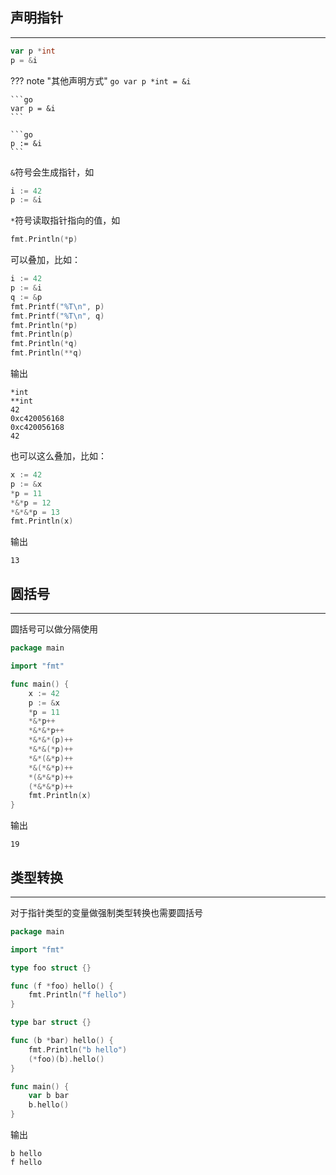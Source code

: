 ## **声明指针**

---

```go
var p *int
p = &i
```

??? note "其他声明方式"
	```go
	var p *int = &i
	```

	```go
	var p = &i
	```

	```go
	p := &i
	```

`&`符号会生成指针，如

```go
i := 42
p := &i
```

`*`符号读取指针指向的值，如

```go
fmt.Println(*p)
```

可以叠加，比如：

```go
i := 42
p := &i
q := &p
fmt.Printf("%T\n", p)
fmt.Printf("%T\n", q)
fmt.Println(*p)
fmt.Println(p)
fmt.Println(*q)
fmt.Println(**q)
```

输出

```text
*int
**int
42
0xc420056168
0xc420056168
42
```

也可以这么叠加，比如：

```go
x := 42
p := &x
*p = 11
*&*p = 12
*&*&*p = 13
fmt.Println(x)
```

输出

```text
13
```

## **圆括号**

---

圆括号可以做分隔使用

```go
package main

import "fmt"

func main() {
	x := 42
	p := &x
	*p = 11
	*&*p++
	*&*&*p++
	*&*&*(p)++
	*&*&(*p)++
	*&*(&*p)++
	*&(*&*p)++
	*(&*&*p)++
	(*&*&*p)++
	fmt.Println(x)
}
```

输出

```text
19
```

## **类型转换**

---

对于指针类型的变量做强制类型转换也需要圆括号

```go hl_lines="15"
package main

import "fmt"

type foo struct {}

func (f *foo) hello() {
	fmt.Println("f hello")
}

type bar struct {}

func (b *bar) hello() {
	fmt.Println("b hello")
	(*foo)(b).hello()
}

func main() {
	var b bar
	b.hello()
}
```

输出

```text
b hello
f hello
```
